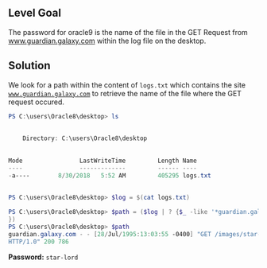## Level Goal
The password for oracle9 is the name of the file in the GET Request from www.guardian.galaxy.com within the log file on the desktop.

## Solution
We look for a path within the content of <code>logs.txt</code> which contains the site <code>www.guardian.galaxy.com</code> to retrieve the name of the file where the GET request occured.
```powershell
PS C:\users\Oracle8\desktop> ls                                                 
                                                                                
                                                                                
    Directory: C:\users\Oracle8\desktop                                         
                                                                                
                                                                                
Mode                LastWriteTime         Length Name                           
----                -------------         ------ ----                           
-a----        8/30/2018   5:52 AM         405295 logs.txt                       
                                                                                
                                                                                
PS C:\users\Oracle8\desktop> $log = $(cat logs.txt)

PS C:\users\Oracle8\desktop> $path = ($log | ? {$_ -like '*guardian.galaxy.com*'
})                                                                              
PS C:\users\Oracle8\desktop> $path                                              
guardian.galaxy.com - - [28/Jul/1995:13:03:55 -0400] "GET /images/star-lord.gif 
HTTP/1.0" 200 786                                                               
```
<strong>Password:</strong> <code>star-lord</code>
